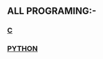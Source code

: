 ## ALL PROGRAMING:-

### [C](https://github.com/Sangram-tech/CODE-WITH-WORK/tree/main/C)

### [PYTHON](https://github.com/A-tech/CODE-WITH-WORK/tree/main/PYTHON)


